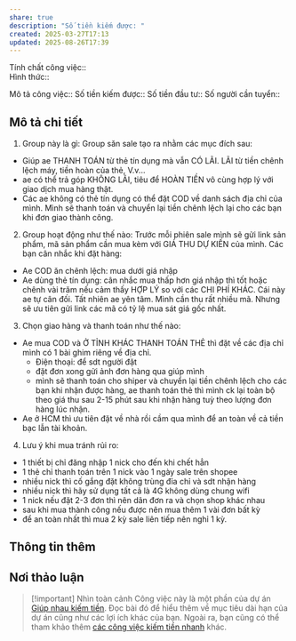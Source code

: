```yaml
---
share: true
description: "Số tiền kiếm được: "
created: 2025-03-27T17:13
updated: 2025-08-26T17:39
---
```

Tính chất công việc::  
Hình thức:: 

Mô tả công việc:: 
Số tiền kiếm được:: 
Số tiền đầu tư:: 
Số người cần tuyển:: 

## Mô tả chi tiết
1. Group này là gì: 
    Group săn sale tạo ra nhằm các mục đích sau:
- Giúp ae THANH TOÁN từ thẻ tín dụng mà vẫn CÓ LÃI. LÃI từ tiền chênh lệch máy, tiền hoàn của thẻ, V.v...
- ae có thể trả góp KHÔNG LÃI, tiêu để HOÀN TIỀN vô cùng hợp lý với giao dịch mua hàng thật.
- Các ae không có thẻ tín dụng có thể đặt COD về danh sách địa chỉ của mình. Mình sẽ thanh toán và chuyển lại tiền chênh lệch lại cho các bạn khi đơn giao thành công.

2. Group hoạt động như thế nào: 
     Trước mỗi phiên sale mình sẽ gửi link sản phẩm, mã sản phẩm cần mua kèm với GIÁ THU DỰ KIẾN của mình. Các bạn cân nhắc khi đặt hàng: 
- Ae COD ăn chênh lệch: mua dưới giá nhập
- Ae dùng thẻ tín dụng: cân nhắc mua thấp hơn giá nhập thì tốt hoặc chênh vài trăm nếu cảm thấy HỢP LÝ so với các CHI PHÍ KHÁC. Cái này ae tự cân đối. 
Tất nhiên ae yên tâm. Mình cần thu rất nhiều mã. Nhưng sẽ ưu tiên gửi link các mã có tỷ lệ mua sát giá gốc nhất.

3. Chọn giao hàng và thanh toán như thế nào:
- Ae mua COD và Ở TỈNH KHÁC THANH TOÁN THẺ thì đặt về các địa chỉ mình có 1 bài ghim riêng về địa chỉ.
  + Điện thoại: để sdt người đặt
  + đặt đơn xong gửi ảnh đơn hàng qua giúp mình
  + mình sẽ thanh toán cho shiper và chuyển lại tiền chênh lệch cho các bạn khi nhận được hàng, ae thanh toán thẻ thì mình ck lại toàn bộ theo giá thu sau 2-15 phút sau khi nhận hàng tuỳ theo lượng đơn hàng lúc nhận.
- Ae ở HCM thì ưu tiên đặt về nhà rồi cầm qua mình để an toàn về cả tiền bạc lẫn tài khoản. 

4. Lưu ý khi mua tránh rủi ro:
- 1 thiết bị chỉ đăng nhập 1 nick cho đến khi chết hẳn
- 1 thẻ chỉ thanh toán trên 1 nick vào 1 ngày sale trên shopee
- nhiều nick thì cố gắng đặt không trùng đỉa chỉ và sdt nhận hàng
- nhiều nick thì hãy sử dụng tất cả là 4G không dùng chung wifi
- 1 nick nếu đặt 2-3 đơn thì nên dãn đơn ra và chọn shop khác nhau
- sau khi mua thành công nếu được nên mua thêm 1 vài đơn bất kỳ
- để an toàn nhất thì mua 2 kỳ sale liên tiếp nên nghỉ 1 kỳ. 

## Thông tin thêm
## Nơi thảo luận

> [!important] Nhìn toàn cảnh
> Công việc này là một phần của dự án [Giúp nhau kiếm tiền](../../../../../%F0%9F%93%90D%E1%BB%B1%20%C3%A1n/Gi%C3%BAp%20nhau%20ki%E1%BA%BFm%20ti%E1%BB%81n/index.md). Đọc bài đó để hiểu thêm về mục tiêu dài hạn của dự án cũng như các lợi ích khác của bạn. Ngoài ra, bạn cũng có thể tham khảo thêm [các công việc kiếm tiền nhanh](../index.md) khác.
